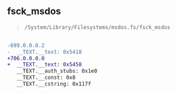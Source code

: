 ## fsck_msdos

> `/System/Library/Filesystems/msdos.fs/fsck_msdos`

```diff

-699.0.0.0.2
-  __TEXT.__text: 0x5418
+706.0.0.0.0
+  __TEXT.__text: 0x5458
   __TEXT.__auth_stubs: 0x1e0
   __TEXT.__const: 0x8
   __TEXT.__cstring: 0x117f

```
